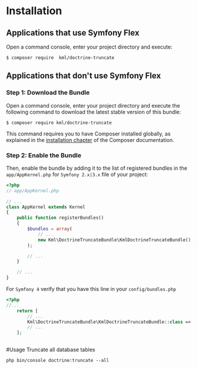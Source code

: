 Installation
============

Applications that use Symfony Flex
----------------------------------

Open a command console, enter your project directory and execute:

```console
$ composer require  kml/doctrine-truncate
```

Applications that don't use Symfony Flex
----------------------------------------

### Step 1: Download the Bundle

Open a command console, enter your project directory and execute the
following command to download the latest stable version of this bundle:

```console
$ composer require kml/doctrine-truncate
```

This command requires you to have Composer installed globally, as explained
in the [installation chapter](https://getcomposer.org/doc/00-intro.md)
of the Composer documentation.

### Step 2: Enable the Bundle

Then, enable the bundle by adding it to the list of registered bundles
in the `app/AppKernel.php` for `Symfony 2.x|3.x` file of your project:

```php
<?php
// app/AppKernel.php

// ...
class AppKernel extends Kernel
{
    public function registerBundles()
    {
        $bundles = array(
            // ...
            new Kml\DoctrineTruncateBundle\KmlDoctrineTruncateBundle(),
        );

        // ...
    }

    // ...
}
```

For `Symfony 4` verify that you have this line in your `config/bundles.php`
```php
<?php
//...
    return [
        // ...
        Kml\DoctrineTruncateBundle\KmlDoctrineTruncateBundle::class => ['all' => true],
        // ...
    ];
    
```

#Usage
Truncate all database tables

`php bin/console doctrine:truncate --all`